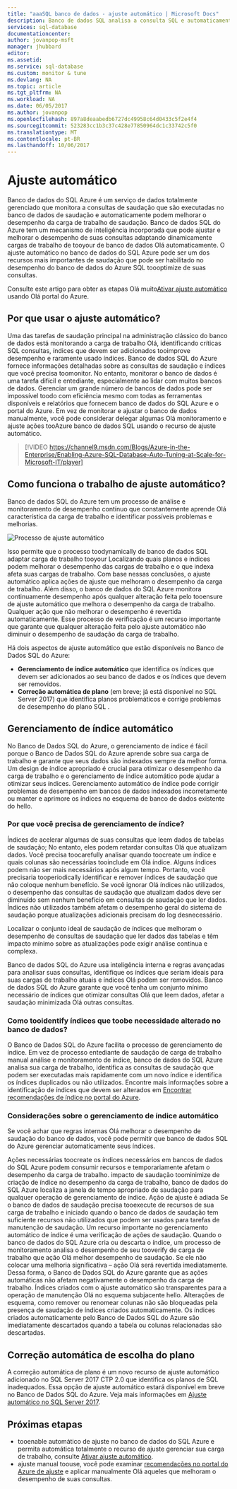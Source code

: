 ```yaml
---
title: "aaaSQL banco de dados - ajuste automático | Microsoft Docs"
description: Banco de dados SQL analisa a consulta SQL e automaticamente se adapta a carga de trabalho toouser.
services: sql-database
documentationcenter: 
author: jovanpop-msft
manager: jhubbard
editor: 
ms.assetid: 
ms.service: sql-database
ms.custom: monitor & tune
ms.devlang: NA
ms.topic: article
ms.tgt_pltfrm: NA
ms.workload: NA
ms.date: 06/05/2017
ms.author: jovanpop
ms.openlocfilehash: 897a8deaabedb6727dc49958c64d0433c5f2e4f4
ms.sourcegitcommit: 523283cc1b3c37c428e77850964dc1c33742c5f0
ms.translationtype: MT
ms.contentlocale: pt-BR
ms.lasthandoff: 10/06/2017
---
```

# <a name="automatic-tuning"></a>Ajuste automático

Banco de dados do SQL Azure é um serviço de dados totalmente gerenciado que monitora a consultas de saudação que são executadas no banco de dados de saudação e automaticamente podem melhorar o desempenho da carga de trabalho de saudação. Banco de dados SQL do Azure tem um mecanismo de inteligência incorporada que pode ajustar e melhorar o desempenho de suas consultas adaptando dinamicamente cargas de trabalho de tooyour de banco de dados Olá automaticamente. O ajuste automático no banco de dados do SQL Azure pode ser um dos recursos mais importantes de saudação que pode ser habilitado no desempenho do banco de dados do Azure SQL toooptimize de suas consultas.

Consulte este artigo para obter as etapas Olá muito[Ativar ajuste automático](sql-database-automatic-tuning-enable.md) usando Olá portal do Azure.

## <a name="why-automatic-tuning"></a>Por que usar o ajuste automático?

Uma das tarefas de saudação principal na administração clássico do banco de dados está monitorando a carga de trabalho Olá, identificando críticas SQL consultas, índices que devem ser adicionados tooimprove desempenho e raramente usado índices. Banco de dados SQL do Azure fornece informações detalhadas sobre as consultas de saudação e índices que você precisa toomonitor. No entanto, monitorar o banco de dados é uma tarefa difícil e entediante, especialmente ao lidar com muitos bancos de dados. Gerenciar um grande número de bancos de dados pode ser impossível toodo com eficiência mesmo com todas as ferramentas disponíveis e relatórios que fornecem banco de dados do SQL Azure e o portal do Azure. Em vez de monitorar e ajustar o banco de dados manualmente, você pode considerar delegar algumas Olá monitoramento e ajuste ações tooAzure banco de dados SQL usando o recurso de ajuste automático. 


> [!VIDEO https://channel9.msdn.com/Blogs/Azure-in-the-Enterprise/Enabling-Azure-SQL-Database-Auto-Tuning-at-Scale-for-Microsoft-IT/player]
>

## <a name="how-does-automatic-tuning-work"></a>Como funciona o trabalho de ajuste automático?

Banco de dados SQL do Azure tem um processo de análise e monitoramento de desempenho contínuo que constantemente aprende Olá característica da carga de trabalho e identificar possíveis problemas e melhorias.

![Processo de ajuste automático](./media/sql-database-automatic-tuning/tuning-process.png)

Isso permite que o processo toodynamically de banco de dados SQL adaptar carga de trabalho tooyour Localizando quais planos e índices podem melhorar o desempenho das cargas de trabalho e o que indexa afeta suas cargas de trabalho. Com base nessas conclusões, o ajuste automático aplica ações de ajuste que melhoram o desempenho da carga de trabalho. Além disso, o banco de dados do SQL Azure monitora continuamente desempenho após qualquer alteração feita pelo tooensure de ajuste automático que melhora o desempenho da carga de trabalho. Qualquer ação que não melhorar o desempenho é revertida automaticamente. Esse processo de verificação é um recurso importante que garante que qualquer alteração feita pelo ajuste automático não diminuir o desempenho de saudação da carga de trabalho.

Há dois aspectos de ajuste automático que estão disponíveis no Banco de Dados SQL do Azure:

 -  **Gerenciamento de índice automático** que identifica os índices que devem ser adicionados ao seu banco de dados e os índices que devem ser removidos.
 -  **Correção automática de plano** (em breve; já está disponível no SQL Server 2017) que identifica planos problemáticos e corrige problemas de desempenho do plano SQL .

## <a name="automatic-index-management"></a>Gerenciamento de índice automático

No Banco de Dados SQL do Azure, o gerenciamento de índice é fácil porque o Banco de Dados SQL do Azure aprende sobre sua carga de trabalho e garante que seus dados são indexados sempre da melhor forma. Um design de índice apropriado é crucial para otimizar o desempenho da carga de trabalho e o gerenciamento de índice automático pode ajudar a otimizar seus índices. Gerenciamento automático de índice pode corrigir problemas de desempenho em bancos de dados indexados incorretamente ou manter e aprimore os índices no esquema de banco de dados existente do hello. 

### <a name="why-do-you-need-index-management"></a>Por que você precisa de gerenciamento de índice?

Índices de acelerar algumas de suas consultas que leem dados de tabelas de saudação; No entanto, eles podem retardar consultas Olá que atualizam dados. Você precisa toocarefully analisar quando toocreate um índice e quais colunas são necessárias tooinclude em Olá índice. Alguns índices podem não ser mais necessários após algum tempo. Portanto, você precisaria tooperiodically identificar e remover índices de saudação que não coloque nenhum benefício. Se você ignorar Olá índices não utilizados, o desempenho das consultas de saudação que atualizam dados deve ser diminuído sem nenhum benefício em consultas de saudação que ler dados. Índices não utilizados também afetam o desempenho geral do sistema de saudação porque atualizações adicionais precisam do log desnecessário.

Localizar o conjunto ideal de saudação de índices que melhoram o desempenho de consultas de saudação que ler dados das tabelas e têm impacto mínimo sobre as atualizações pode exigir análise contínua e complexa.

Banco de dados SQL do Azure usa inteligência interna e regras avançadas para analisar suas consultas, identifique os índices que seriam ideais para suas cargas de trabalho atuais e índices Olá podem ser removidos. Banco de dados SQL do Azure garante que você tenha um conjunto mínimo necessário de índices que otimizar consultas Olá que leem dados, afetar a saudação minimizada Olá outras consultas.

### <a name="how-tooidentify-indexes-that-need-toobe-changed-in-your-database"></a>Como tooidentify índices que toobe necessidade alterado no banco de dados?

O Banco de Dados SQL do Azure facilita o processo de gerenciamento de índice. Em vez de processo entediante de saudação de carga de trabalho manual análise e monitoramento de índice, banco de dados do SQL Azure analisa sua carga de trabalho, identifica as consultas de saudação que podem ser executadas mais rapidamente com um novo índice e identifica os índices duplicados ou não utilizados. Encontre mais informações sobre a identificação de índices que devem ser alterados em [Encontrar recomendações de índice no portal do Azure](sql-database-advisor-portal.md).

### <a name="automatic-index-management-considerations"></a>Considerações sobre o gerenciamento de índice automático

Se você achar que regras internas Olá melhorar o desempenho de saudação do banco de dados, você pode permitir que banco de dados SQL do Azure gerenciar automaticamente seus índices.

Ações necessárias toocreate os índices necessários em bancos de dados do SQL Azure podem consumir recursos e temporariamente afetam o desempenho da carga de trabalho. impacto de saudação toominimize de criação de índice no desempenho da carga de trabalho, banco de dados do SQL Azure localiza a janela de tempo apropriado de saudação para qualquer operação de gerenciamento de índice. Ação de ajuste é adiada Se o banco de dados de saudação precisa tooexecute de recursos de sua carga de trabalho e iniciado quando o banco de dados de saudação tem suficiente recursos não utilizados que podem ser usados para tarefas de manutenção de saudação. Um recurso importante no gerenciamento automático de índice é uma verificação de ações de saudação. Quando o banco de dados do SQL Azure cria ou descarta o índice, um processo de monitoramento analisa o desempenho de seu tooverify de carga de trabalho que ação Olá melhor desempenho de saudação. Se ele não colocar uma melhoria significativa – ação Olá será revertida imediatamente. Dessa forma, o Banco de Dados SQL do Azure garante que as ações automáticas não afetam negativamente o desempenho da carga de trabalho. Índices criados com o ajuste automático são transparentes para a operação de manutenção Olá no esquema subjacente hello. Alterações de esquema, como remover ou renomear colunas não são bloqueadas pela presença de saudação de índices criados automaticamente. Os índices criados automaticamente pelo Banco de Dados SQL do Azure são imediatamente descartados quando a tabela ou colunas relacionadas são descartadas.

## <a name="automatic-plan-choice-correction"></a>Correção automática de escolha do plano

A correção automática de plano é um novo recurso de ajuste automático adicionado no SQL Server 2017 CTP 2.0 que identifica os planos de SQL inadequados. Essa opção de ajuste automático estará disponível em breve no Banco de Dados SQL do Azure. Veja mais informações em [Ajuste automático no SQL Server 2017](https://docs.microsoft.com/sql/relational-databases/automatic-tuning/automatic-tuning).

## <a name="next-steps"></a>Próximas etapas

- tooenable automático de ajuste no banco de dados do SQL Azure e permita automática totalmente o recurso de ajuste gerenciar sua carga de trabalho, consulte [Ativar ajuste automático](sql-database-automatic-tuning-enable.md).
- ajuste manual toouse, você pode examinar [recomendações no portal do Azure de ajuste](sql-database-advisor-portal.md) e aplicar manualmente Olá aqueles que melhoram o desempenho de suas consultas.
